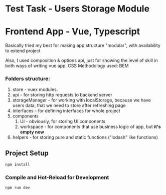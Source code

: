 # Test Task - Users Storage Module
# Frontend App - Vue, Typescript

Basically tried my best for making app structure "modular", with availability to extend project

Also, I used composition & options api, just for showing the level of skill in both ways of writing vue app.
CSS Methodology used: BEM

### Folders structure: 
1. store - vuex modules. 
2. api - for storing http requests to backend server
3. storageManager - for working with localStorage, because we have users data, that we need to store after refreshing page
4. interfaces - for defining interfaces for whole project
5. components
   1. UI - obviously, for storing UI components
   2. workspace - for components that use business logic of app, but **it's empty now**
6. helpers - for storing pure and static functions ("lodash" like functions)

   
## Project Setup

```sh
npm install
```

### Compile and Hot-Reload for Development

```sh
npm run dev
```